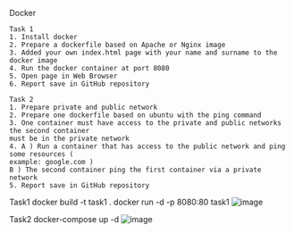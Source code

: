 Docker

```
Task 1
1. Install docker
2. Prepare a dockerfile based on Apache or Nginx image
3. Added your own index.html page with your name and surname to the docker image
4. Run the docker container at port 8080
5. Open page in Web Browser
6. Report save in GitHub repository
```
```
Task 2
1. Prepare private and public network
2. Prepare one dockerfile based on ubuntu with the ping command
3. One container must have access to the private and public networks the second container
must be in the private network
4. A ) Run a container that has access to the public network and ping some resources (
example: google.com )
B ) The second container ping the first container via a private network
5. Report save in GitHub repository
```

Task1
docker build -t task1 .
docker run  -d -p 8080:80 task1
![image](https://user-images.githubusercontent.com/42977616/215338200-c619a964-67ad-48c5-8c49-df019f529639.png)


Task2
docker-compose up -d
![image](https://user-images.githubusercontent.com/42977616/215339353-20710f6c-9bdd-47d4-9f21-72f6c34a4e44.png)
